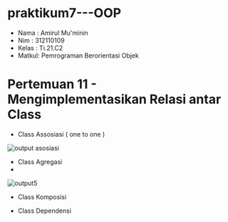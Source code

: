 # praktikum7---OOP

- Nama  : Amirul Mu'minin 
- Nim   : 312110109   
- Kelas : Ti.21.C2  
- Matkul: Pemrograman Berorientasi Objek 


# Pertemuan 11 - Mengimplementasikan Relasi antar Class #

- Class Assosiasi ( one to one )

![output asosiasi](https://user-images.githubusercontent.com/116171779/206333165-9d9b7652-ae30-4e81-a065-a2f7cb1bafb7.png)


- Class Agregasi
- 
![output5](https://user-images.githubusercontent.com/116171779/206338686-67150369-0a9d-432b-84f4-c6a8427d0243.png)


- Class Komposisi


- Class Dependensi


